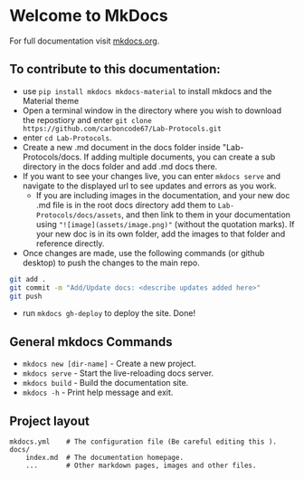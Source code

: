 # Welcome to MkDocs

For full documentation visit [mkdocs.org](https://www.mkdocs.org).

## To contribute to this documentation:
* use `pip install mkdocs mkdocs-material` to install mkdocs and the Material theme
* Open a terminal window in the directory where you wish to download the repostiory and enter `git clone https://github.com/carboncode67/Lab-Protocols.git`
* enter `cd Lab-Protocols`.
* Create a new .md document in the docs folder inside "Lab-Protocols/docs. If adding multiple documents, you can create a sub directory in the docs folder and add .md docs there.
* If you want to see your changes live, you can enter `mkdocs serve` and navigate to the displayed url to see updates and errors as you work.
    * If you are including images in the documentation, and your new doc .md file is in the root docs directory add them to `Lab-Protocols/docs/assets`, and then link to them in your documentation using `"![image](assets/image.png)"` (without the quotation marks). If your new doc is in its own folder, add the images to that folder and reference directly. 
* Once changes are made, use the following commands (or github desktop) to push the changes to the main repo.
```sh
git add .
git commit -m "Add/Update docs: <describe updates added here>"
git push 
```
* run `mkdocs gh-deploy` to deploy the site.
Done!


## General mkdocs Commands

* `mkdocs new [dir-name]` - Create a new project.
* `mkdocs serve` - Start the live-reloading docs server.
* `mkdocs build` - Build the documentation site.
* `mkdocs -h` - Print help message and exit.

## Project layout

    mkdocs.yml    # The configuration file (Be careful editing this ).
    docs/
        index.md  # The documentation homepage.
        ...       # Other markdown pages, images and other files.
